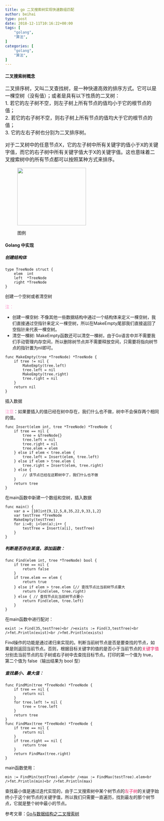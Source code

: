 ```yaml
---
title: go 二叉搜索树实现快速数组匹配
author: beihai
type: post
date: 2018-12-11T10:16:22+00:00
tags: [
    "golang",
    "算法",
]
categories: [
	"golang",
	"算法",
]
---
```

#### 二叉搜索树概念

<p style="font-size: 16px;">
  二叉排序树，又叫二叉查找树，是一种快速高效的排序方式。它可以是一棵空树（没有值）；或者是具有以下性质的二叉树：<br />1. 若它的左子树不空，则左子树上所有节点的值均小于它的根节点的值；<br />2. 若它的右子树不空，则右子树上所有节点的值均大于它的根节点的值；<br />3. 它的左右子树也分别为二叉排序树。
</p>

<p style="font-size: 16px;">
  对于二叉树中的任意节点X，它的左子树中所有关键字的值小于X的关键字值，而它的右子树中所有关键字值大于X的关键字值。这也意味着二叉搜索树中的所有节点都可以按照某种方式来排序。
</p>

<p style="font-size: 16px;">
</p><figure class="wp-block-image is-resized">


<img width="225" height="188" class="wp-image-727" alt="" src="http://www.wingsxdu.com/wp-content/uploads/2018/12/Binary-Search-Tree-300x251.jpg" /> <figcaption>图例</figcaption> </figure> 

<p style="font-size: 16px;">
</p>

#### Golang 中实现

<p style="font-size: 16px;">
</p>

##### 创建结构体

<pre class="pure-highlightjs"><code class="null">type TreeNode struct {
	elem  int
	left  *TreeNode
	right *TreeNode
}</code></pre>

创建一个空树或者清空树

<span style="color: #ff99cc;">注：</span>

  * 创建一棵空树: 不像其他一些数据结构中通过一个结构体来定义一棵空树，我们直接通过空指针来定义一棵空树，所以在MakeEmpty尾部我们直接返回了空指针来代表一棵空树。
  * 清空一棵树: MakeEmpty函数还可以清空一棵树，由于Go语言中并不需要我们手动管理内存空间，所以删除树节点并不需要释放空间，只需要将指向树节点的指针置为nil即可。

<pre class="pure-highlightjs"><code class="null">func MakeEmpty(tree *TreeNode) *TreeNode {
	if tree != nil {
		MakeEmpty(tree.left)
		tree.left = nil
		MakeEmpty(tree.right)
		tree.right = nil
	}
	return nil
}</code></pre>

插入数据

<span style="color: #ff99cc;">注意</span>：如果要插入的值已经在树中存在，我们什么也不做，树中不会保存两个相同的值。

<pre class="pure-highlightjs"><code class="null">func Insert(elem int, tree *TreeNode) *TreeNode {
	if tree == nil {
		tree = &TreeNode{}
		tree.left = nil
		tree.right = nil
		tree.elem = elem
	} else if elem &lt; tree.elem {
		tree.left = Insert(elem, tree.left)
	} else if elem &gt; tree.elem {
		tree.right = Insert(elem, tree.right)
	} else {
		// 该节点已经在这颗树中了，我们什么也不做
	}
	return tree
}</code></pre>

在main函数中新建一个数组和空树，插入数据

<pre class="pure-highlightjs"><code class="null">func main() {
	var a = [10]int{9,12,5,8,35,22,9,33,1,2}
	var testTree *TreeNode
	MakeEmpty(testTree)
	for i:=0; i&lt;len(a);i++ {
		testTree = Insert(a[i], testTree)
	}
}</code></pre>

##### 判断是否存在某值，添加函数：

<pre class="pure-highlightjs"><code class="null">func Find(elem int, tree *TreeNode) bool {
	if tree == nil {
		return false
	}
	if tree.elem == elem {
		return true
	} else if elem &gt; tree.elem {// 查找节点比当前树节点要大
		return Find(elem, tree.right)
	} else { // 查找节点比当前树节点要小
		return Find(elem, tree.left)
	}
}</code></pre>

在main函数中进行配对：

<pre class="pure-highlightjs"><code class="null">exist := Find(35,testTree)&lt;br />exists := Find(3,testTree)&lt;br />fmt.Println(exist)&lt;br />fmt.Println(exists)</code></pre>

Find操作的功能是通过递归来实现的。判断当前树节点是否是要查找的节点，如果是则返回当前节点。否则，根据目标关键字的值的是否小于当前节点的<span style="color: #e91e63;">关键字值</span>分别去当前节点的左子树或右子树中去查找目标节点。打印的第一个值为 true，第二个值为 false（输出结果为 bool 型）

##### 查找最小、最大值：

<pre class="pure-highlightjs"><code class="null">func FindMin(tree *TreeNode) *TreeNode {
	if tree == nil {
		return nil
	}
	for tree.left != nil {
		tree = tree.left
	}
	return tree
}
func FindMax(tree *TreeNode) *TreeNode {
	if tree == nil {
		return nil
	}
	if tree.right == nil {
		return tree
	}
	return FindMax(tree.right)
}</code></pre>

main函数使用：

<pre class="pure-highlightjs"><code class="null">min := FindMin(testTree).elem&lt;br />max := FindMax(testTree).elem&lt;br />fmt.Println(min)&lt;br />fmt.Println(max)</code></pre>

<span>查找最小值是通过迭代实现的，由于二叉搜索树中某个树节点的<span style="color: #e91e63;">左子树</span>的关键字始终小于这个树节点的关键字值，所以我们只需要一直遍历，找到</span>最左<span>的那个树节点，它就是整个树中最小的节点。</span>

参考文章：<a href="https://blog.csdn.net/u012291393/article/details/79418723" target="_blank" rel="noopener noreferrer">Go与数据结构之二叉搜索树</a>

<p style="font-size: 16px;">
</p>